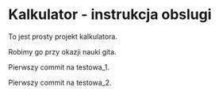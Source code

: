 # Kalkulator - instrukcja obslugi

To jest prosty projekt kalkulatora.

Robimy go przy okazji nauki gita. 

Pierwszy commit na testowa_1.

Pierwszy commit na testowa_2.